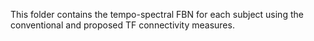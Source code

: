 This folder contains the tempo-spectral FBN for each subject using the conventional and proposed TF connectivity measures.
